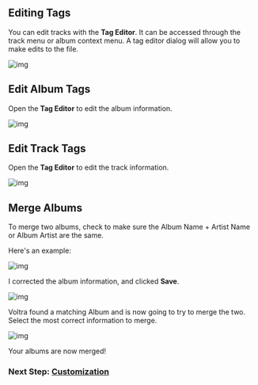 ## Editing Tags

You can edit tracks with the **Tag Editor**. It can be accessed through the track menu or album context menu. A tag editor dialog will allow you to make edits to the file.

![img](/screenshots/72_albums_edit-all.png)

## Edit Album Tags

Open the **Tag Editor** to edit the album information.

![img](/screenshots/76_albums_edit-title.png)

## Edit Track Tags

Open the **Tag Editor** to edit the track information.

![img](/screenshots/80_edit-track.png)

## Merge Albums

To merge two albums, check to make sure the Album Name + Artist Name or Album Artist are the same.

Here's an example:

![img](/screenshots/78_albums_edit-merge.png)

I corrected the album information, and clicked **Save**.

![img](/screenshots/79_albums_edit-merge-save.png)

Voltra found a matching Album and is now going to try to merge the two. Select the most correct information to merge.

![img](/screenshots/80_albums_merge.png)

Your albums are now merged! 

### Next Step: **[Customization](https://voltra.co/docs/customization/)**
